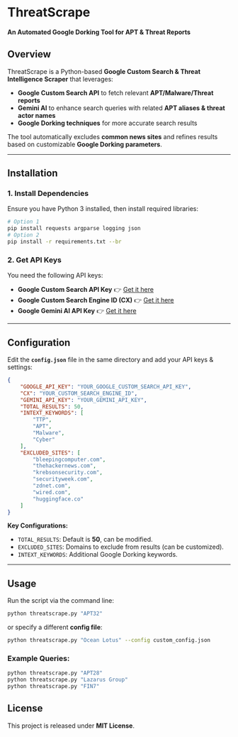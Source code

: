 # ThreatScrape
**An Automated Google Dorking Tool for APT & Threat Reports**

## Overview
ThreatScrape is a Python-based **Google Custom Search & Threat Intelligence Scraper** that leverages:
- **Google Custom Search API** to fetch relevant **APT/Malware/Threat reports**
- **Gemini AI** to enhance search queries with related **APT aliases & threat actor names**
- **Google Dorking techniques** for more accurate search results

The tool automatically excludes **common news sites** and refines results based on customizable **Google Dorking parameters**.

---

## Installation
### 1. Install Dependencies
Ensure you have Python 3 installed, then install required libraries:

```bash
# Option 1
pip install requests argparse logging json
# Option 2
pip install -r requirements.txt --br
```

### 2. Get API Keys
You need the following API keys:

- **Google Custom Search API Key** 👉 [Get it here](https://developers.google.com/custom-search/v1/introduction#identify_your_application_to_google_with_api_key)
- **Google Custom Search Engine ID (CX)** 👉 [Get it here](https://cse.google.com/all)
- **Google Gemini AI API Key** 👉 [Get it here](https://aistudio.google.com/apikey)

---

## Configuration

Edit the **`config.json`** file in the same directory and add your API keys & settings:

```json
{
    "GOOGLE_API_KEY": "YOUR_GOOGLE_CUSTOM_SEARCH_API_KEY",
    "CX": "YOUR_CUSTOM_SEARCH_ENGINE_ID",
    "GEMINI_API_KEY": "YOUR_GEMINI_API_KEY",
    "TOTAL_RESULTS": 50,
    "INTEXT_KEYWORDS": [
        "TTP",
        "APT",
        "Malware",
        "Cyber"
    ],
    "EXCLUDED_SITES": [
        "bleepingcomputer.com",
        "thehackernews.com",
        "krebsonsecurity.com",
        "securityweek.com",
        "zdnet.com",
        "wired.com",
        "huggingface.co"
    ]
}
```

**Key Configurations:**
- `TOTAL_RESULTS`: Default is **50**, can be modified.
- `EXCLUDED_SITES`: Domains to exclude from results (can be customized).
- `INTEXT_KEYWORDS`: Additional Google Dorking keywords.

---

## Usage

Run the script via the command line:

```bash
python threatscrape.py "APT32"
```

or specify a different **config file**:

```bash
python threatscrape.py "Ocean Lotus" --config custom_config.json
```

### Example Queries:
```bash
python threatscrape.py "APT28"
python threatscrape.py "Lazarus Group"
python threatscrape.py "FIN7"
```

## License
This project is released under **MIT License**.

